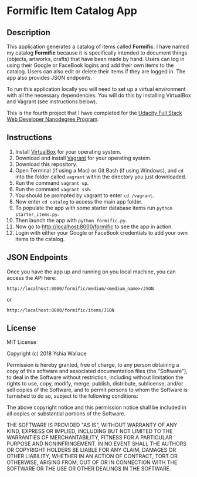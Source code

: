 # Formific Item Catalog App

## Description
This application generates a catalog of items called __Formific__. I have named my catalog __Formific__ because it is specifically intended to document things (objects, artworks, crafts) that have been made by hand. Users can log in using their Google or FaceBook logins and add their own items to the catalog. Users can also edit or delete their items if they are logged in. The app also provides JSON endpoints.

To run this application locally you will need to set up a virtual environment with all the necessary dependencies. You will do this by installing VirtualBox and Vagrant (see instructions below).

This is the fourth project that I have completed for the [Udacity Full Stack Web Developer Nanodegree Program](https://www.udacity.com/course/full-stack-web-developer-nanodegree--nd004).

## Instructions
1. Install [VirtualBox](https://www.virtualbox.org/wiki/Download_Old_Builds_5_1) for your operating system.
2. Download and install [Vagrant](https://www.vagrantup.com/downloads.html) for your operating system.
3. Download this repository.
4. Open Terminal (if using a Mac) or Git Bash (if using Windows), and `cd` into the folder called `vagrant` within the directory you just downloaded.
5. Run the command `vagrant up`.
6. Run the command `vagrant ssh`.
7. You should be prompted by vagrant to enter `cd /vagrant`.
8. Now enter `cd catalog` to access the main app folder.
9. To populate the app with some starter database items run `python starter_items.py`.
10. Then launch the app with `python formific.py`.
11. Now go to [http://localhost:8000/formific](http://localhost:8000/formific) to see the app in action.
12. Login with either your Google or FaceBook credentials to add your own items to the catalog.

## JSON Endpoints
Once you have the app up and running on you local machine, you can access the API here:
```
http://localhost:8000/formific/medium/<medium_name>/JSON
```

or 

```
http://localhost:8000/formific/items/JSON
```

## License

MIT License

Copyright (c) 2018 Yshia Wallace

Permission is hereby granted, free of charge, to any person obtaining a copy
of this software and associated documentation files (the "Software"), to deal
in the Software without restriction, including without limitation the rights
to use, copy, modify, merge, publish, distribute, sublicense, and/or sell
copies of the Software, and to permit persons to whom the Software is
furnished to do so, subject to the following conditions:

The above copyright notice and this permission notice shall be included in all
copies or substantial portions of the Software.

THE SOFTWARE IS PROVIDED "AS IS", WITHOUT WARRANTY OF ANY KIND, EXPRESS OR
IMPLIED, INCLUDING BUT NOT LIMITED TO THE WARRANTIES OF MERCHANTABILITY,
FITNESS FOR A PARTICULAR PURPOSE AND NONINFRINGEMENT. IN NO EVENT SHALL THE
AUTHORS OR COPYRIGHT HOLDERS BE LIABLE FOR ANY CLAIM, DAMAGES OR OTHER
LIABILITY, WHETHER IN AN ACTION OF CONTRACT, TORT OR OTHERWISE, ARISING FROM,
OUT OF OR IN CONNECTION WITH THE SOFTWARE OR THE USE OR OTHER DEALINGS IN THE
SOFTWARE.
